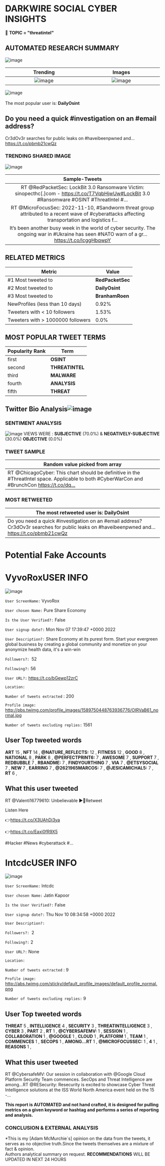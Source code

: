 # DARKWIRE SOCIAL CYBER INSIGHTS 
&#x1F34E; **TOPIC = "threatintel"**

## AUTOMATED RESEARCH SUMMARY
  ![image](darkLogo.png)   

|  Trending  |   Images | 
:-------------------------:|:-------------------------:
|  ![image](assets/threatintel/imageFile0.jpg)     <img width=200/> | ![image](assets/threatintel/imageFile1.jpg) <img width=200/> |   
 
 
![image](assets/threatintel/TWEETS.png)
<br></br>
The most popular user is: **DailyOsint**  
 

## Do you need a quick #investigation on an #email address?

Cr3dOv3r searches for public leaks on #haveibeenpwned and… https://t.co/pbmb21cwQz 

  




### TRENDING SHARED IMAGE

![image](assets/threatintel/twitterPostedImage.png)



|                **Sample-Tweets**        |
| :-------------: |
| RT @RedPacketSec: LockBit 3.0 Ransomware Victim: sinopecthc[.]com - https://t.co/T7VqbHjwUw#LockBit 3.0 #Ransomware #OSINT #ThreatIntel #… |
| RT @MicroFocusSec: 2022-11-10, #Sandworm threat group attributed to a recent wave of #cyberattacks affecting transportation and logistics f… |
| It’s been another busy week in the world of cyber security. The ongoing war in #Ukraine has seen #NATO warn of a gr… https://t.co/lcggHbqwpY |

## RELATED METRICS<br>
| Metric | Value |
| ------------- | ------------- |
| #1 Most tweeted to  | **RedPacketSec** |
| #2 Most tweeted to  | **DailyOsint** |
| #3 Most tweeted to  | **BranhamRoen** |
| NewProfiles (less than 10 days) | 0.92%  |
| Tweeters with < 10 followers  | 1.53%|
| Tweeters with > 1000000 followers  | 0.0%  |



## MOST POPULAR TWEET TERMS 


| Popularity Rank  | Term |
| ------------- | ------------- |
| first  | **OSINT**  |
| second  | **THREATINTEL**  |
| third  | **MALWARE** |
| fourth  | **ANALYSIS**  |
| fifth  | **THREAT**  |


## Twitter Bio Analysis![image](assets/threatintel/BIO.png)
### SENTIMENT ANALYSIS
![image](assets/threatintel/sentiment.png)
VIEWS WERE : **SUBJECTIVE**  (70.0%) & **NEGATIVELY-SUBJECTIVE** (30.0%) **OBJECTIVE** (0.0%)

### TWEET SAMPLE 
| Random value picked from array |
| ------------- |
|RT @ChicagoCyber: This chart should be definitive in the #ThreatIntel space. Applicable to both #CyberWarCon and #BrunchCon https://t.co/dq… |

### MOST RETWEETED 

| The most retweeted user is: **DailyOsint**  |
| ------------- |
| Do you need a quick #investigation on an #email address?Cr3dOv3r searches for public leaks on #haveibeenpwned and… https://t.co/pbmb21cwQz |

# Potential Fake Accounts
 
# VyvoRoxUSER INFO
![image](http://pbs.twimg.com/profile_images/1589750448763936776/OIRVaB61_normal.jpg)
 
`User ScreenName:` VyvoRox 
 
`User chosen Name:` Pure Share Economy 
 
`Is the User Verified?:` False 
 
`User signup date?:` Mon Nov 07 17:39:47 +0000 2022 
 
`User Description?:` Share Economy at its purest form. Start your evergreen global business by creating a global community and monetize on your anonymize health data, it's a win-win 
 
`Followers?: `52 
 
`Following?:` 56 
 
`User URL?:` https://t.co/bGewp12zrC 
 
`Location:`  
 
`Number of tweets extracted`  : 200 
 
`Profile image:` http://pbs.twimg.com/profile_images/1589750448763936776/OIRVaB61_normal.jpg 
 
`Number of tweets excluding replies:` 1561 
 

 

 
## User Top tweeted words 
 
**ART** 15 , **NFT** 14 , **@NATURE_REFLECTS:** 12 , **FITNESS** 12 , **GOOD** 8 , **NATIONAL** 8 , **PARK** 8 , **@PERFECTPRINT6:** 7 , **AWESOME** 7 , **SUPPORT** 7 , **REDBUBBLE** 7 , **RBANDME:** 7 , **FINDYOURTHING** 7 , **VIA** 7 , **@ETSYSOCIAL** 7 , **NEW** 7 , **EARRING** 7 , **@2621965MARCOS:** 7 , **@JESICAMICHAL5:** 7 , **RT** 6 , 
 
## What this user tweeted
 
RT @Valenti16779610: Unbelievable ▶️🔁Retweet

Listen Here

👉https://t.co/X3UAhDi3ya

👉https://t.co/Eaxi0fR9X5

#Hacker #News #cyberattack #…
 
# lntcdcUSER INFO
![image](http://abs.twimg.com/sticky/default_profile_images/default_profile_normal.png)
 
`User ScreenName:` lntcdc 
 
`User chosen Name:` Jatin Kapoor 
 
`Is the User Verified?:` False 
 
`User signup date?:` Thu Nov 10 08:34:58 +0000 2022 
 
`User Description?:`  
 
`Followers?: `2 
 
`Following?:` 2 
 
`User URL?:` None 
 
`Location:`  
 
`Number of tweets extracted`  : 9 
 
`Profile image:` http://abs.twimg.com/sticky/default_profile_images/default_profile_normal.png 
 
`Number of tweets excluding replies:` 9 
 

 

 
## User Top tweeted words 
 
**THREAT** 5 , **INTELLIGENCE** 4 , **SECURITY** 3 , **THREATINTELLIGENCE** 3 , **CYBER** 3 , **PART** 2 , **RT** 1 , **@CYBERSAFEMV:** 1 , **SESSION** 1 , **COLLABORATION** 1 , **@GOOGLE** 1 , **CLOUD** 1 , **PLATFORM** 1 , **TEAM** 1 , **COMMENCES** 1 , **SECOPS** 1 , **AMONG…RT** 1 , **@MICROFOCUSSEC:** 1 , **4** 1 , **REASONS** 1 , 
 
## What this user tweeted
 
RT @CybersafeMV: Our session in collaboration with @Google Cloud Platform Security Team commences. SecOps and Threat Intelligence are among…RT @RESecurity: Resecurity is excited to showcase Cyber Threat Intelligence solutions at the ISS World North America event held on the 15 -…
 

<b> This report is AUTOMATED and not hand crafted, it is designed for pulling metrics on a given keyword or hashtag and performs a series of reporting and analysis.</b>  
### CONCLUSION & EXTERNAL ANALYSIS

*This is my [Adam McMurchie`s] opinion on the data from the tweets, it serves as no objective truth.Since the tweets themselves are a mixture of fact & opinion.<br>
Authors analytical summary on request.
**RECOMMENDATIONS** WILL BE UPDATED IN NEXT  24 HOURS <br>